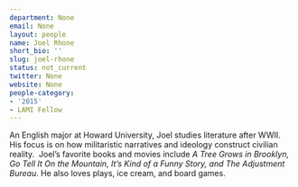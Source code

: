 ```yaml
---
department: None
email: None
layout: people
name: Joel Rhone
short_bio: ''
slug: joel-rhone
status: not_current
twitter: None
website: None
people-category:
- '2015'
- LAMI Fellow
---
```


An English major at Howard University, Joel studies literature after WWII. His focus is on how militaristic narratives and ideology construct civilian reality.  Joel’s favorite books and movies include _A Tree Grows in Brooklyn, Go Tell It On the Mountain, It’s Kind of a Funny Story, and The Adjustment Bureau_. He also loves plays, ice cream, and board games.
